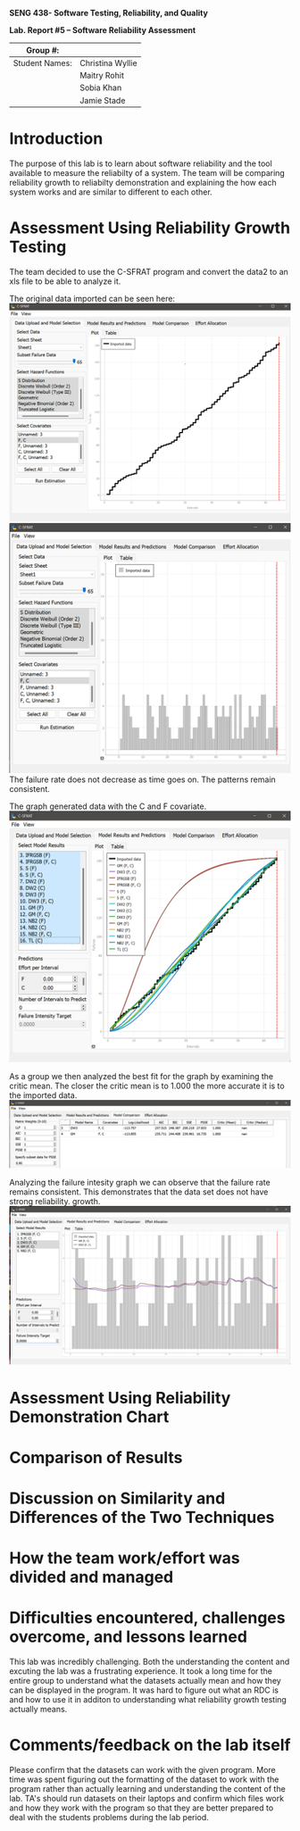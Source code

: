 **SENG 438- Software Testing, Reliability, and Quality**

**Lab. Report \#5 – Software Reliability Assessment**

| Group \#:       |   |
|-----------------|---|
| Student Names:  | Christina Wyllie  |
|                 | Maitry Rohit  |
|                 | Sobia Khan |
|                 | Jamie Stade |

# Introduction
The purpose of this lab is to learn about software reliability and the tool available to measure the reliabilty of a system. The team will be comparing reliability growth to reliabilty demonstration and explaining the how each system works and are similar to different to each other. 

# Assessment Using Reliability Growth Testing 
The team decided to use the C-SFRAT program and convert the data2 to an xls file to be able to analyze it. 

The original data imported can be seen here:
![alt text](ReportMedia/importedData.png)
![alt text](ReportMedia/importedData2.png)
The failure rate does not decrease as time goes on. The patterns remain consistent. 

The graph generated data with the C and F covariate. 
![alt text](ReportMedia/covariateAll.png)

As a group we then analyzed the best fit for the graph by examining the critic mean. The closer the critic mean is to 1.000 the more accurate it is to the imported data. 
![alt text](ReportMedia/criticMean.png)

Analyzing the failure intesity graph we can observe that the failure rate remains consistent. This demonstrates that the data set does not have strong reliability. growth. 
![alt text](ReportMedia/failureIntensityAnalysis.png)

# Assessment Using Reliability Demonstration Chart 

# 

# Comparison of Results

# Discussion on Similarity and Differences of the Two Techniques

# How the team work/effort was divided and managed

# 

# Difficulties encountered, challenges overcome, and lessons learned
This lab was incredibly challenging. Both the understanding the content and excuting the lab was a frustrating experience. It took a long time for the entire group to understand what the datasets actually mean and how they can be displayed in the program. It was hard to figure out what an RDC is and how to use it in additon to understanding what reliability growth testing actually means. 
# Comments/feedback on the lab itself
Please confirm that the datasets can work with the given program. More time was spent figuring out the formatting of the dataset to work with the program rather than actually learning and understanding the content of the lab. TA's should run datasets on their laptops and confirm which files work and how they work with the program so that they are better prepared to deal with the students problems during the lab period. 
